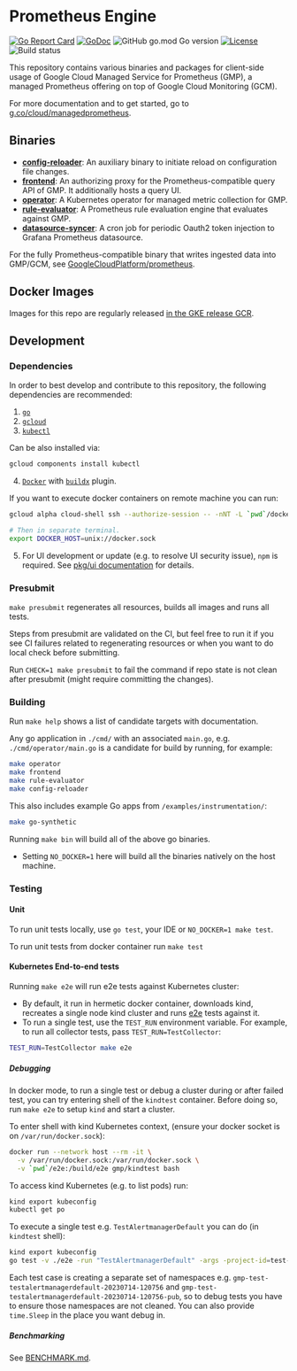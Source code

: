 # Prometheus Engine

[![Go Report Card](https://goreportcard.com/badge/github.com/GoogleCloudPlatform/prometheus-engine)](https://goreportcard.com/report/github.com/GoogleCloudPlatform/prometheus-engine)
[![GoDoc](https://pkg.go.dev/badge/github.com/GoogleCloudPlatform/prometheus-engine?status.svg)](https://pkg.go.dev/github.com/GoogleCloudPlatform/prometheus-engine?tab=doc)
![GitHub go.mod Go version](https://img.shields.io/github/go-mod/go-version/GoogleCloudPlatform/prometheus-engine)
[![License](https://img.shields.io/badge/License-Apache_2.0-blue.svg)](https://opensource.org/licenses/Apache-2.0)
![Build status](https://github.com/GoogleCloudPlatform/prometheus-engine/actions/workflows/presubmit.yml/badge.svg)

This repository contains various binaries and packages for client-side usage
of Google Cloud Managed Service for Prometheus (GMP), a managed Prometheus offering on top
of Google Cloud Monitoring (GCM).

For more documentation and to get started, go to [g.co/cloud/managedprometheus](https://g.co/cloud/managedprometheus).

## Binaries

* **[config-reloader](cmd/config-reloader)**: An auxiliary binary to initiate reload on configuration file changes.
* **[frontend](cmd/frontend)**: An authorizing proxy for the Prometheus-compatible query API of GMP. It additionally hosts a query UI.
* **[operator](cmd/operator)**: A Kubernetes operator for managed metric collection for GMP.
* **[rule-evaluator](cmd/rule-evaluator)**: A Prometheus rule evaluation engine that evaluates against GMP.
* **[datasource-syncer](cmd/datasource-syncer)**: A cron job for periodic Oauth2 token injection to Grafana Prometheus datasource.

For the fully Prometheus-compatible binary that writes ingested data into GMP/GCM,
see [GoogleCloudPlatform/prometheus](https://github.com/GoogleCloudPlatform/prometheus).

## Docker Images

Images for this repo are regularly released [in the GKE release GCR](https://console.cloud.google.com/gcr/images/gke-release/global[main.go](cmd%2Fdatasource-syncer%2Fmain.go)/prometheus-engine).

## Development

### Dependencies

In order to best develop and contribute to this repository, the following dependencies are
recommended:
1. [`go`](https://golang.org/doc/install)
2. [`gcloud`](https://cloud.google.com/sdk/docs/install)
3. [`kubectl`](https://kubernetes.io/docs/tasks/tools/)

Can be also installed via:

```bash
gcloud components install kubectl
```
4. [`Docker`](https://docs.docker.com/get-docker/) with
   [`buildx`](https://docs.docker.com/build/architecture/#install-buildx) plugin.

If you want to execute docker containers on remote machine you can run:

```bash
gcloud alpha cloud-shell ssh --authorize-session -- -nNT -L `pwd`/docker.sock:/var/run/docker.sock

# Then in separate terminal.
export DOCKER_HOST=unix://docker.sock
```

5. For UI development or update (e.g. to resolve UI security issue), `npm` is
   required. See [pkg/ui documentation](pkg/ui/README.md) for details.

### Presubmit

`make presubmit` regenerates all resources, builds all images and runs all tests.

Steps from presubmit are validated on the CI, but feel free to run it if you see
CI failures related to regenerating resources or when you want to do local check
before submitting.

Run `CHECK=1 make presubmit` to fail the command if repo state is not clean after
presubmit (might require committing the changes).

### Building

Run `make help` shows a list of candidate targets with documentation.

Any go application in `./cmd/` with an associated `main.go`, e.g. `./cmd/operator/main.go`
is a candidate for build by running, for example:

```bash
make operator
make frontend
make rule-evaluator
make config-reloader
```

This also includes example Go apps from `/examples/instrumentation/`:

```bash
make go-synthetic
```

Running `make bin` will build all of the above go binaries.
* Setting `NO_DOCKER=1` here will build all the binaries natively on the host machine.

### Testing

#### Unit

To run unit tests locally, use `go test`, your IDE or `NO_DOCKER=1 make test`.

To run unit tests from docker container run `make test`

#### Kubernetes End-to-end tests

Running `make e2e` will run e2e tests against Kubernetes cluster:
* By default, it run in hermetic docker container, downloads kind, recreates
  a single node kind cluster and runs [e2e](./e2e) tests against it.
* To run a single test, use the `TEST_RUN` environment variable. For example, to run all collector tests, pass `TEST_RUN=TestCollector`:

```bash
TEST_RUN=TestCollector make e2e
```

##### Debugging

In docker mode, to run a single test or debug a cluster during or after failed
test, you can try entering shell of the `kindtest` container. Before doing so,
run `make e2e` to setup `kind` and start a cluster.

To enter shell with kind Kubernetes context, (ensure your docker socket is on
`/var/run/docker.sock`):

```bash
docker run --network host --rm -it \
  -v /var/run/docker.sock:/var/run/docker.sock \
  -v `pwd`/e2e:/build/e2e gmp/kindtest bash
```

To access kind Kubernetes (e.g. to list pods) run:

```bash
kind export kubeconfig
kubectl get po
```

To execute a single test e.g. `TestAlertmanagerDefault` you can do (in `kindtest` shell):

```bash
kind export kubeconfig
go test -v ./e2e -run "TestAlertmanagerDefault" -args -project-id=test-proj -cluster=test-cluster -location=test-loc -skip-gcm
```

Each test case is creating a separate set of namespaces e.g.
`gmp-test-testalertmanagerdefault-20230714-120756` and
`gmp-test-testalertmanagerdefault-20230714-120756-pub`, so to debug tests you
have to ensure those namespaces are not cleaned. You can also provide
`time.Sleep` in the place you want debug in.

##### Benchmarking

See [BENCHMARK.md](./BENCHMARK.md).
